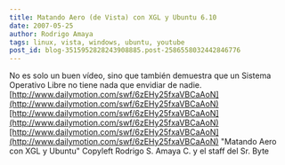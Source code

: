 ```yaml
---
title: Matando Aero (de Vista) con XGL y Ubuntu 6.10
date: 2007-05-25
author: Rodrigo Amaya
tags: linux, vista, windows, ubuntu, youtube
post_id: blog-3515952828243908885.post-2586558032442846776
---
```


No es solo un buen vídeo, sino que también demuestra que un Sistema
      Operativo Libre no tiene nada que envidiar de nadie.
[http://www.dailymotion.com/swf/6zEHy25fxaVBCaAoN](http://www.dailymotion.com/swf/6zEHy25fxaVBCaAoN)[http://www.dailymotion.com/swf/6zEHy25fxaVBCaAoN](http://www.dailymotion.com/swf/6zEHy25fxaVBCaAoN)[http://www.dailymotion.com/swf/6zEHy25fxaVBCaAoN](http://www.dailymotion.com/swf/6zEHy25fxaVBCaAoN)
"Matando Aero con XGL y
      Ubuntu"
Copyleft Rodrigo S. Amaya
      C. y el staff del Sr. Byte